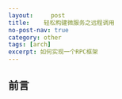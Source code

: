```yaml
---
layout:     post
title:    轻松构建微服务之远程调用
no-post-nav: true
category: other
tags: [arch]
excerpt: 如何实现一个RPC框架
---
```


## 前言
